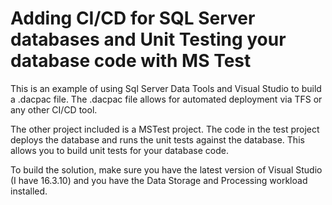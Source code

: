 # Adding CI/CD for SQL Server databases and Unit Testing your database code with MS Test
This is an example of using Sql Server Data Tools and Visual Studio to build a .dacpac file. The .dacpac file allows for automated deployment via TFS or any other CI/CD tool.

The other project included is a MSTest project. The code in the test project deploys the database and runs the unit tests against the database. This allows you to build unit tests for your database code.

To build the solution, make sure you have the latest version of Visual Studio (I have 16.3.10) and you have the Data Storage and Processing workload installed.